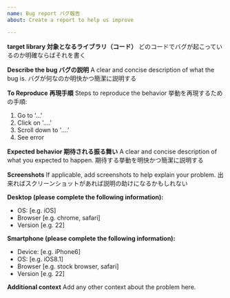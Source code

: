 ```yaml
---
name: Bug report バグ報告
about: Create a report to help us improve

---
```


**target library 対象となるライブラリ（コード）** どのコードでバグが起こっているのか明確ならばそれを書く

**Describe the bug バグの説明**
A clear and concise description of what the bug is.
バグが何なのか明快かつ簡潔に説明する

**To Reproduce 再現手順**
Steps to reproduce the behavior 挙動を再現するための手順:
1. Go to '...'
2. Click on '....'
3. Scroll down to '....'
4. See error

**Expected behavior 期待される振る舞い**
A clear and concise description of what you expected to happen.
期待する挙動を明快かつ簡潔に説明する

**Screenshots**
If applicable, add screenshots to help explain your problem.
出来ればスクリーンショットがあれば説明の助けになるかもしれない

**Desktop (please complete the following information):**
 - OS: [e.g. iOS]
 - Browser [e.g. chrome, safari]
 - Version [e.g. 22]

**Smartphone (please complete the following information):**
 - Device: [e.g. iPhone6]
 - OS: [e.g. iOS8.1]
 - Browser [e.g. stock browser, safari]
 - Version [e.g. 22]

**Additional context**
Add any other context about the problem here.
